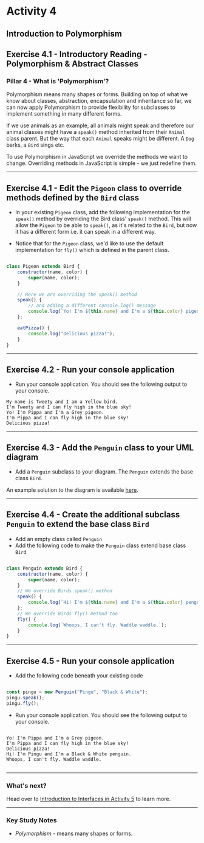 # Activity 4
## Introduction to Polymorphism

## Exercise 4.1 - Introductory Reading - Polymorphism & Abstract Classes

### Pillar 4 - What is 'Polymorphism'?

Polymorphism means many shapes or forms. Building on top of what we know about classes, abstraction, encapsulation and inheritance so far, we can now apply Polymorphism to provide flexibility for subclasses to implement something in many different forms. 

If we use animals as an example, all animals might speak and therefore our animal classes might have a `speak()` method inherited from their `Animal` class parent. But the way that each `Animal` speaks might be different. A `Dog` barks, a `Bird` sings etc. 

To use Polymorphism in JavaScript we override the methods we want to change. Overriding methods in JavaScript is simple - we just redefine them.

---

## Exercise 4.1 - Edit the `Pigeon` class to override methods defined by the `Bird` class

- In your existing `Pigeon` class, add the following implementation for the `speak()` method by overriding the Bird class' `speak()` method. This will allow the `Pigeon` to be able to `speak()`, as it's related to the `Bird`, but now it has a different form i.e. it can speak in a different way.

- Notice that for the `Pigeon` class, we'd like to use the default implementation for `fly()` which is defined in the parent class.


```JavaScript

class Pigeon extends Bird {
    constructor(name, color) {
        super(name, color);
    }

    // Here we are overriding the speak() method
    speak() {
        // and adding a different console.log() message
        console.log(`Yo! I'm ${this.name} and I'm a ${this.color} pigeon.`);
    };

    eatPizza() {
        console.log("Delicious pizza!");
    }
}

```

---
## Exercise 4.2 - Run your console application

- Run your console application. You should see the following output to your console.

```
My name is Tweety and I am a Yellow bird.
I'm Tweety and I can fly high in the blue sky!
Yo! I'm Pippa and I'm a Grey pigeon.
I'm Pippa and I can fly high in the blue sky!
Delicious pizza!

```

---

## Exercise 4.3 - Add the `Penguin` class to your UML diagram

- Add a `Penguin` subclass to your diagram. The `Penguin` extends the base class `Bird`.

An example solution to the diagram is available [here](../solutions/activity_4_exercise_4.6.png).

---

## Exercise 4.4 - Create the additional subclass `Penguin` to extend the base class `Bird`

- Add an empty class called `Penguin`
- Add the following code to make the `Penguin` class extend base class `Bird`

```JavaScript

class Penguin extends Bird {
    constructor(name, color) {
        super(name, color); 
    }
    // We override Birds speak() method
    speak() {
        console.log(`Hi! I'm ${this.name} and I'm a ${this.color} penguin.`);
    };
    // We override Birds fly() method too
    fly() {
        console.log(`Whoops, I can't fly. Waddle waddle.`);
    }
}

```

---

## Exercise 4.5 - Run your console application

- Add the following code beneath your existing code

```JavaScript

const pingu = new Penguin("Pingu", "Black & White");
pingu.speak();
pingu.fly();

```

- Run your console application. You should see the following output to your console.

```

Yo! I'm Pippa and I'm a Grey pigeon.
I'm Pippa and I can fly high in the blue sky!
Delicious pizza!
Hi! I'm Pingu and I'm a Black & White penguin.
Whoops, I can't fly. Waddle waddle.


```
---

### What's next?

Head over to [Introduction to Interfaces in Activity 5](./activity_5.md) to learn more.

---

### Key Study Notes

- *Polymorphism* - means many shapes or forms.